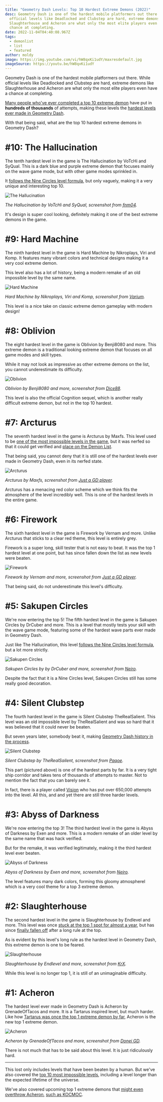 ```yaml
---
title: "Geometry Dash Levels: Top 10 Hardest Extreme Demons (2022)"
desc: Geometry Dash is one of the hardest mobile platformers out there. While
  official levels like Deadlocked and Clubstep are hard, extreme demons like
  Slaughterhouse and Acheron are what only the most elite players even have a
  chance at completing.
date: 2022-11-04T04:40:08.967Z
tags:
  - demonlist
  - list
  - featured
author: moldy
image: https://img.youtube.com/vi/hW8qxKi1udY/maxresdefault.jpg
imageSource: https://youtu.be/hW8qxKi1udY
---
```

Geometry Dash is one of the hardest mobile platformers out there. While official levels like Deadlocked and Clubstep are hard, extreme demons like Slaughterhouse and Acheron are what only the most elite players even have a chance at completing.

[Many people who've ever completed a top 10 extreme demon](/posts/top-10-best-countries-at-geometry-dash/) have put in **hundreds of thousands**  of attempts, making these levels the [hardest levels ever made in Geometry Dash](/posts/geometry-dash-levels-what-is-the-hardest-level-ever-made/).

With that being said, what are the top 10 hardest extreme demons in Geometry Dash?

# #10: The Hallucination

The tenth hardest level in the game is The Hallucination by VoTcHi and SyQual. This is a dark blue and purple extreme demon that focuses mainly on the wave game mode, but with other game modes sprinkled in.

It [follows the Nine Circles level formula](/posts/history-of-nc-levels/), but only vaguely, making it a very unique and interesting top 10.

![The Hallucination](https://media.discordapp.net/attachments/392087938239954950/1037952032654512179/NEW_TOP_15_VERIFIED____The_Hallucination__by_VoTcHi__SyQual_0-23_screenshot.png?width=1201&height=676)

*The Hallucination by VoTcHi and SyQual, screenshot from [fnm04](https://youtu.be/Mqd6UabJOE4).*

It's design is super cool looking, definitely making it one of the best extreme demons in the game.

# #9: Hard Machine

The ninth hardest level in the game is Hard Machine by Nikroplays, Viri and Komp. It features many vibrant colors and technical designs making it a very cool extreme demon.

This level also has a lot of history, being a modern remake of an old impossible level by the same name.

![Hard Machine](https://media.discordapp.net/attachments/392087938239954950/1037953460299112478/VERIFIED_Hard_Machine_-_Former_Top_1_-_by_komp_-_https___pastebin.com_BPCs2EGe_1-4_screenshot.png?width=1201&height=676)

*﻿Hard Machine by Nikroplays, Viri and Komp, screenshot from [Varium](https://youtu.be/6i0pdTDAo1c).*

This level is a nice take on classic extreme demon gameplay with modern design!

# #8: Oblivion

The eight hardest level in the game is Oblivion by Benji8080 and more. This extreme demon is a traditional looking extreme demon that focuses on all game modes and skill types.

While it may not look as impressive as other extreme demons on the list, you cannot underestimate its difficulty.

![Oblivion](https://media.discordapp.net/attachments/392087938239954950/1037954823791857664/Verification_Oblivion_by_Benji__More_100_Official_Cognition_Sequel_0-50_screenshot.png?width=1201&height=676)

*﻿Oblivion by Benji8080 and more, screenshot from [Dice88](https://youtu.be/ZcmDAm50BB0).*

This level is also the official Cognition sequel, which is another really difficult extreme demon, but not in the top 10 hardest.

# #7: Arcturus

The seventh hardest level in the game is Arcturus by Maxfs. This level used to be [one of the most impossible levels in the game](/posts/geometry-dash-levels-what-is-the-most-impossible-level-2022/), but it was nerfed so that it could get verified and [place on the Demon List](/posts/geometry-dash-demon-list-what-are-the-top-extreme-demons-2022/).

That being said, you cannot deny that it is still one of the hardest levels ever made in Geometry Dash, even in its nerfed state.

![Arcturus](https://media.discordapp.net/attachments/392087938239954950/1037955685947809803/4K__Arcturus__NEW_TOP_1_by_maxFS_Extreme_Demon___Geometry_Dash_2.11_0-14_screenshot.png?width=1201&height=676)

*﻿Arcturus by Maxfs, screenshot from [Just a GD player](https://youtu.be/wHXFFnmMB1Q).*

Arcturus has a menacing red color scheme which we think fits the atmosphere of the level incredibly well. This is one of the hardest levels in the entire game.

# #6: Firework

The sixth hardest level in the game is Firework by Vernam and more. Unlike Arcturus that sticks to a clear red theme, this level is entirely grey.

F﻿irework is a super long, skill tester that is not easy to beat. It was the top 1 hardest level at one point, but has since fallen down the list as new levels were beaten.

![Firework](https://media.discordapp.net/attachments/392087938239954950/1037956805629857852/Firework__by_cherry_team___TOP_1_Extreme_Demon_4K_SHOWCASE_1-38_screenshot.png?width=1201&height=676)

*﻿Firework by Vernam and more, screenshot from [Just a GD player](https://youtu.be/8RcZVS0kzCg).*

That being said, do not underestimate this level's difficulty.

# #5: Sakupen Circles

We're now entering the top 5! The fifth hardest level in the game is Sakupen Circles by DrCuber and more. This is a level that mostly tests your skill with the wave game mode, featuring some of the hardest wave parts ever made in Geometry Dash.

Just like The Hallucination, this level [follows the Nine Circles level formula](/posts/history-of-nc-levels/), but a lot more strictly.

![Sakupen Circles](https://media.discordapp.net/attachments/392087938239954950/1037957923084714004/ITS_VERIFIED___Sakupen_Circles_NEW_TOP_1_-_in_Perfect_Quality_4K_60fps_-_Geometry_Dash_0-26_screenshot.png?width=1201&height=676)

*﻿Sakupen Circles by by DrCuber and more, screenshot from [Neiro](https://youtu.be/b66_Oe4Xo1w).*

Despite the fact that it is a Nine Circles level, Sakupen Circles still has some really good decoration.

# #4: Silent Clubstep

The fourth hardest level in the game is Silent Clubstep TheRealSalient. This level was an old impossible level by TheRealSalient and was so hard that it was believed that it could never be beaten.

But seven years later, somebody beat it, making [Geometry Dash history in the process](/categories/history/).

![Silent Clubstep](https://media.discordapp.net/attachments/392087938239954950/1037959033207922808/SILENT_CLUBSTEP__VERIFIED_LEGENDARY_DEMON_0-10_screenshot.png?width=1201&height=676)

*﻿Silent Clubstep by TheRealSailent, screenshot from [Paqoe](https://youtu.be/GR4OMkS3SN8).*

This part (pictured above) is one of the hardest parts by far. It is a very tight ship corridor and takes tens of thousands of attempts to master. Not to mention the fact that you can barely see it.

In fact, there is a player called [Vision](https://youtu.be/CeguDFtYl1o) who has put over 650,000 attempts into the level. All this, and and yet there are still three harder levels.

# #3: Abyss of Darkness

We're now entering the top 3! The third hardest level in the game is Abyss of Darkness by Exen and more. This is a modern remake of an older level by the same name that was hack verified.

But for the remake, it was verified legitimately, making it the third hardest level ever beaten.

![Abyss of Darkness](https://cdn.discordapp.com/attachments/392087938239954950/1037965441286557767/IMG_0448.png)

*Abyss of Darkness by Exen and more, screenshot from [Neiro](https://youtu.be/zjJCqqV2410).*

The level features many dark colors, forming this gloomy atmospherel which is a very cool theme for a top 3 extreme demon.

# #2: Slaughterhouse

The second hardest level in the game is Slaughterhouse by Endlevel and more. This level was once [stuck at the top 1 spot for almost a year](/posts/geometry-dash-slaughterhouse-top-1/), but has since [finally fallen off](/posts/breaking-acheron-takes-1-spot-on-geometry-dash-demonlist/) after a long rule at the top.

As is evident by this level's long rule as the hardest level in Geometry Dash, this extreme demon is one to be feared.

![Slaughterhouse](https://i.ytimg.com/vi/MQVvbcIf0Es/maxresdefault.jpg)

*Slaughterhouse by Endlevel and more, screenshot from [KrX](https://youtu.be/MQVvbcIf0Es).*

While this level is no longer top 1, it is still of an unimaginable difficulty.

# #1: Acheron

The hardest level ever made in Geometry Dash is Acheron by GrenadeOfTacos and more. It is a Tartarus inspired level, but much harder. Like how [Tartarus was once the top 1 extreme demon by far](/posts/geometry-dash-tartarus-falls-from-top-10-after-2-years/), Acheron is the new top 1 extreme demon.

![Acheron](https://i.ytimg.com/vi/8NiVG9VqPlQ/maxresdefault.jpg)

*Acheron by GrenadeOfTacos and more, screenshot from [Donei GD](https://youtu.be/8NiVG9VqPlQ).*

There is not much that has to be said about this level. It is just ridiculously hard.

---

This lost only includes levels that have been beaten by a human. But we've also covered the [top 10 most impossible levels](/posts/geometry-dash-levels-what-is-the-most-impossible-level-2022/), including a level longer than the expected lifetime of the universe.

We've also covered upcoming top 1 extreme demons that [might even overthrow Acheron](/posts/geometry-dash-acheron-places-top-2-on-demonlist/), [such as KOCMOC](/posts/geometry-dash-level-kocmoc-what-is-it/).